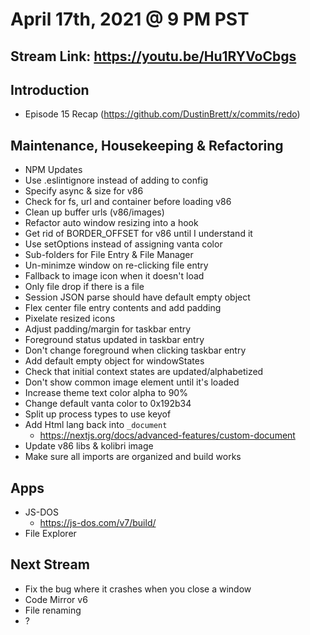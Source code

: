 # April 17th, 2021 @ 9 PM PST

## Stream Link: https://youtu.be/Hu1RYVoCbgs

## Introduction

- Episode 15 Recap (https://github.com/DustinBrett/x/commits/redo)

## Maintenance, Housekeeping & Refactoring

- NPM Updates
- Use .eslintignore instead of adding to config
- Specify async & size for v86
- Check for fs, url and container before loading v86
- Clean up buffer urls (v86/images)
- Refactor auto window resizing into a hook
- Get rid of BORDER_OFFSET for v86 until I understand it
- Use setOptions instead of assigning vanta color
- Sub-folders for File Entry & File Manager
- Un-minimze window on re-clicking file entry
- Fallback to image icon when it doesn't load
- Only file drop if there is a file
- Session JSON parse should have default empty object
- Flex center file entry contents and add padding
- Pixelate resized icons
- Adjust padding/margin for taskbar entry
- Foreground status updated in taskbar entry
- Don't change foreground when clicking taskbar entry
- Add default empty object for windowStates
- Check that initial context states are updated/alphabetized
- Don't show common image element until it's loaded
- Increase theme text color alpha to 90%
- Change default vanta color to 0x192b34
- Split up process types to use keyof
- Add Html lang back into `_document`
  - https://nextjs.org/docs/advanced-features/custom-document
- Update v86 libs & kolibri image
- Make sure all imports are organized and build works

## Apps

- JS-DOS
  - https://js-dos.com/v7/build/
- File Explorer

## Next Stream

- Fix the bug where it crashes when you close a window
- Code Mirror v6
- File renaming
- ?
